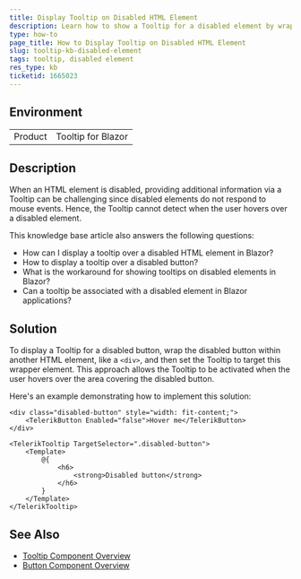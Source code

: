 ```yaml
---
title: Display Tooltip on Disabled HTML Element
description: Learn how to show a Tooltip for a disabled element by wrapping it with another HTML element in Blazor applications.
type: how-to
page_title: How to Display Tooltip on Disabled HTML Element
slug: tooltip-kb-disabled-element
tags: tooltip, disabled element
res_type: kb
ticketid: 1665023
---
```


## Environment

<table>
	<tbody>
		<tr>
			<td>Product</td>
			<td>Tooltip for Blazor</td>
		</tr>
	</tbody>
</table>

## Description

When an HTML element is disabled, providing additional information via a Tooltip can be challenging since disabled elements do not respond to mouse events. Hence, the Tooltip cannot detect when the user hovers over a disabled element.

This knowledge base article also answers the following questions:
- How can I display a tooltip over a disabled HTML element in Blazor?
- How to display a tooltip over a disabled button?
- What is the workaround for showing tooltips on disabled elements in Blazor?
- Can a tooltip be associated with a disabled element in Blazor applications?

## Solution

To display a Tooltip for a disabled button, wrap the disabled button within another HTML element, like a `<div>`, and then set the Tooltip to target this wrapper element. This approach allows the Tooltip to be activated when the user hovers over the area covering the disabled button.

Here's an example demonstrating how to implement this solution:
   
````RAZOR
<div class="disabled-button" style="width: fit-content;">
    <TelerikButton Enabled="false">Hover me</TelerikButton>
</div>

<TelerikTooltip TargetSelector=".disabled-button">
    <Template>
        @{
            <h6>
                <strong>Disabled button</strong>
            </h6>
        }
    </Template>
</TelerikTooltip>
````

## See Also

- [Tooltip Component Overview](slug:tooltip-overview)
- [Button Component Overview](slug:components/button/overview)
